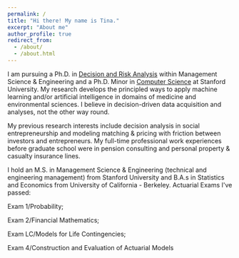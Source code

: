 ```yaml
---
permalink: /
title: "Hi there! My name is Tina."
excerpt: "About me"
author_profile: true
redirect_from: 
  - /about/
  - /about.html
---
```


I am pursuing a Ph.D. in [Decision and Risk Analysis](https://dara.stanford.edu/) within Management Science & Engineering and a Ph.D. Minor in [Computer Science](https://cs.stanford.edu/) at Stanford University. My research develops the principled ways to apply machine learning and/or artificial intelligence in domains of medicine and environmental sciences. I believe in decision-driven data acquisition and analyses, not the other way round. 

My previous research interests include decision analysis in social entrepreneurship and modeling matching & pricing with friction between investors and entrepreneurs. My full-time professional work experiences before graduate school were in pension consulting and personal property & casualty insurance lines. 

I hold an M.S. in Management Science & Engineering (technical and engineering management) from Stanford University and B.A.s in Statistics and Economics from University of California - Berkeley. Actuarial Exams I've passed:

Exam 1/Probability;

Exam 2/Financial Mathematics;

Exam LC/Models for Life Contingencies;

Exam 4/Construction and Evaluation of Actuarial Models